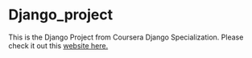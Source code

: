 # Django_project
This is the Django Project from Coursera Django Specialization. Please check it out this [website here.](https://spiderwater.pythonanywhere.com/) 
